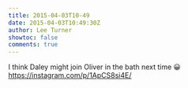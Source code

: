 ```yaml
---
title: 2015-04-03T10-49
date: 2015-04-03T10:49:30Z
author: Lee Turner
showtoc: false
comments: true
---
```


I think Daley might join Oliver in the bath next time 😀 https://instagram.com/p/1ApCS8si4E/


